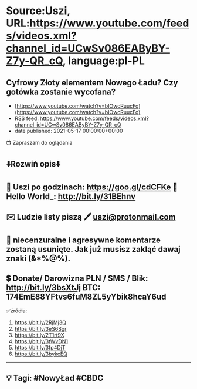 # Source:Uszi, URL:https://www.youtube.com/feeds/videos.xml?channel_id=UCwSv086EAByBY-Z7y-QR_cQ, language:pl-PL

## Cyfrowy Złoty elementem Nowego Ładu? Czy gotówka zostanie wycofana?
 - [https://www.youtube.com/watch?v=bIOwcRuucFo](https://www.youtube.com/watch?v=bIOwcRuucFo)
 - RSS feed: https://www.youtube.com/feeds/videos.xml?channel_id=UCwSv086EAByBY-Z7y-QR_cQ
 - date published: 2021-05-17 00:00:00+00:00

📺 Zapraszam do oglądania

⬇️Rozwiń opis⬇️
------------------------------------------------------------
👀 Uszi po godzinach: https://goo.gl/cdCFKe
👀 Hello World_: http://bit.ly/31BEhnv
------------------------------------------------------------
✉️ Ludzie listy piszą 
🖊️ uszi@protonmail.com
------------------------------------------------------------
👺 niecenzuralne i agresywne komentarze zostaną usunięte.  Jak już musisz zakląć dawaj znaki (&*%@%).
------------------------------------------------------------
💲 Donate/ Darowizna
PLN / SMS / Blik: http://bit.ly/3bsXtJj
BTC: 174EmE88YFtvs6fuM8ZL5yYbik8hcaY6ud
-------------------------------------------------------------
✅źródła:
1. https://bit.ly/2RjMj3Q
2. https://bit.ly/3eS6Sgr
3. https://bit.ly/2T1rt9X
4. https://bit.ly/3tWvDN1
5. https://bit.ly/3fp4DjT
6. https://bit.ly/3bykcEQ
---------------------------------------------------------------
💡 Tagi: #NowyŁad #CBDC
--------------------------------------------------------------

